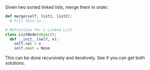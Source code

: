 
Given two sorted linked lists, merge them in order.

```python
def merge(self, list1, list2):
  # Fill this in.

# Definition for a Linked List.
class ListNode(object):
  def __init__(self, x):
    self.val = x
    self.next = None
```

This can be done recursively and iteratively. See if you can get both solutions.
